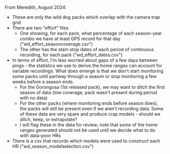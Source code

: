 From Meredith, August 2024:

+ These are only the wild dog packs which overlap with the camera trap grid
+ There are two "effort" files
    + One showing, for each pack, what percentage of each season-year combo we have at least GPS record for that day ("wd_effort_seasoncoverage.csv")
    + The other has the start-stop dates of each period of continuous recording, for each pack ("wd_effort_dates.csv")
+ In terms of effort, I'm less worried about gaps of a few days between pings - the statistics we use to derive the home ranges can account for variable recordings. What does emerge is that we don't start monitoring some packs until partway through a season or stop monitoring a few weeks before a season ends. 
    + For the Gorongosa (1st released pack), we may want to ditch the first season of data (low coverage, pack wasn't present during period with no data)
    + For the other packs (where monitoring ends before season does), the packs will still be present even if we aren't recording data. Some of these data are very spare and produce crap models - should we ditch, keep, or extrapolate? 
    + I will flag these in the data for review; note that some of the home ranges generated should not be used until we decide what to do with data-poor HRs
+ There is a csv that records which models were used to construct each HR ("wd_season_modelselection.csv")
